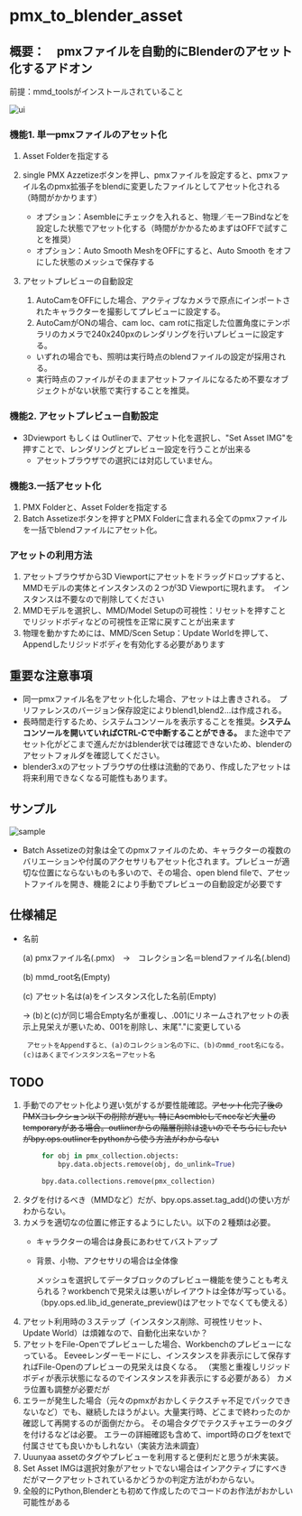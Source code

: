# pmx_to_blender_asset

## 概要：　pmxファイルを自動的にBlenderのアセット化するアドオン
前提：mmd_toolsがインストールされていること

![ui](https://user-images.githubusercontent.com/44924233/147359325-23c6837c-1df4-4513-94a3-9f30969826a8.jpg)

### 機能1. 単一pmxファイルのアセット化

1. Asset Folderを指定する
1. single PMX Azzetizeボタンを押し、pmxファイルを設定すると、pmxファイル名のpmx拡張子をblendに変更したファイルとしてアセット化される（時間がかかります）

   - オプション：Asembleにチェックを入れると、物理／モーフBindなどを設定した状態でアセット化する（時間がかかるためまずはOFFで試すことを推奨）
   - オプション：Auto Smooth MeshをOFFにすると、Auto Smooth をオフにした状態のメッシュで保存する

1. アセットプレビューの自動設定
    1. AutoCamをOFFにした場合、アクティブなカメラで原点にインポートされたキャラクターを撮影してプレビューに設定する。
    2. AutoCamがONの場合、cam loc、cam rotに指定した位置角度にテンポラリのカメラで240x240pxのレンダリングを行いプレビューに設定する。
    - いずれの場合でも、照明は実行時点のblendファイルの設定が採用される。
    - 実行時点のファイルがそのままアセットファイルになるため不要なオブジェクトがない状態で実行することを推奨。

### 機能2. アセットプレビュー自動設定
- 3Dviewport もしくは Outlinerで、アセット化を選択し、"Set Asset IMG"を押すことで、レンダリングとプレビュー設定を行うことが出来る
    * アセットブラウザでの選択には対応していません。

### 機能3.一括アセット化
1. PMX Folderと、Asset Folderを指定する
2. Batch Assetizeボタンを押すとPMX Folderに含まれる全てのpmxファイルを一括でblendファイルにアセット化。

### アセットの利用方法
1. アセットブラウザから3D Viewportにアセットをドラッグドロップすると、MMDモデルの実体とインスタンスの２つが3D Viewportに現れます。　インスタンスは不要なので削除してください
2. MMDモデルを選択し、MMD/Model Setupの可視性：リセットを押すことでリジッドボディなどの可視性を正常に戻すことが出来ます
3. 物理を動かすためには、MMD/Scen Setup：Update Worldを押して、Appendしたリジッドボディを有効化する必要があります


## 重要な注意事項
- 同一pmxファイル名をアセット化した場合、アセットは上書きされる。　プリファレンスのバージョン保存設定によりblend1,blend2...は作成される。
- 長時間走行するため、システムコンソールを表示することを推奨。**システムコンソールを開いていればCTRL-Cで中断することができる。** また途中でアセット化がどこまで進んだかはblender状では確認できないため、blenderのアセットフォルダを確認してください。
- blender3.xのアセットブラウザの仕様は流動的であり、作成したアセットは将来利用できなくなる可能性もあります。

## サンプル
![sample](https://user-images.githubusercontent.com/44924233/147364858-256338a0-434a-4998-8c2d-5d2891d097ac.jpg)

- Batch Assetizeの対象は全てのpmxファイルのため、キャラクターの複数のバリエーションや付属のアクセサリもアセット化されます。プレビューが適切な位置にならないものも多いので、その場合、open blend fileで、アセットファイルを開き、機能２により手動でプレビューの自動設定が必要です

## 仕様補足
- 名前

    (a) pmxファイル名(.pmx)　→　コレクション名＝blendファイル名(.blend)

    (b) mmd_root名(Empty)

    (c) アセット名は(a)をインスタンス化した名前(Empty)
    
    → (b)と(c)が同じ場合Empty名が重複し、.001にリネームされアセットの表示上見栄えが悪いため、001を削除し、末尾"."に変更している

       アセットをAppendすると、(a)のコレクション名の下に、(b)のmmd_root名になる。(c)はあくまでインスタンス名＝アセット名

## TODO
1. 手動でのアセット化より遅い気がするが要性能確認。~~アセット化完了後のPMXコレクション以下の削除が遅い。特にAsembleしてnccなど大量のtemporaryがある場合。outlinerからの階層削除は速いのでそちらにしたいがbpy.ops.outlinerをpythonから使う方法がわからない~~
```python
        for obj in pmx_collection.objects:
            bpy.data.objects.remove(obj, do_unlink=True)
    
        bpy.data.collections.remove(pmx_collection)
```
2. タグを付けるべき（MMDなど）だが、bpy.ops.asset.tag_add()の使い方がわからない。
1. カメラを適切なの位置に修正するようにしたい。以下の２種類は必要。
    - キャラクターの場合は身長にあわせてバストアップ    
    - 背景、小物、アクセサリの場合は全体像

      メッシュを選択してデータブロックのプレビュー機能を使うことも考えられる？workbenchで見栄えは悪いがレイアウトは全体が写っている。
      （bpy.ops.ed.lib_id_generate_preview()はアセットでなくても使える）
1. アセット利用時の３ステップ（インスタンス削除、可視性リセット、Update World）は煩雑なので、自動化出来ないか？
1. アセットをFile-Openでプレビューした場合、Workbenchのプレビューになっている。
 Eeveeレンダーモードにし、インスタンスを非表示にして保存すればFile-Openのプレビューの見栄えは良くなる。
（実態と重複しリジッドボディが表示状態になるのでインスタンスを非表示にする必要がある）
 カメラ位置も調整が必要だが
1. エラーが発生した場合（元々のpmxがおかしくテクスチャ不足でパックできないなど）でも、継続したほうがよい。大量実行時、どこまで終わったのか確認して再開するのが面倒だから。
その場合タグでテクスチャエラーのタグを付けるなどは必要。
  エラーの詳細確認も含めて、import時のログをtextで付属させても良いかもしれない（実装方法未調査）
1. Uuunyaa assetのタグやプレビューを利用すると便利だと思うが未実装。
1. Set Asset IMGは選択対象がアセットでない場合はインアクティブにすべきだがマークアセットされているかどうかの判定方法がわからない。
1. 全般的にPython,Blenderとも初めて作成したのでコードのお作法がおかしい可能性がある
